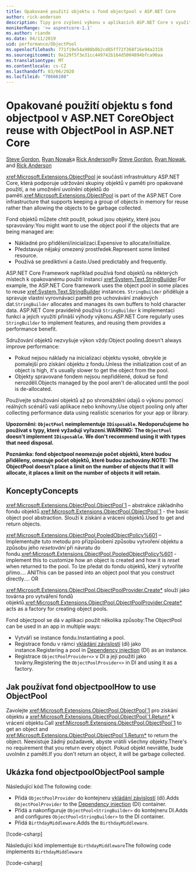 ```yaml
---
title: Opakované použití objektu s fond objectpool v ASP.NET Core
author: rick-anderson
description: Tipy pro zvýšení výkonu v aplikacích ASP.NET Core s využitím fond objectpool.
monikerRange: '>= aspnetcore-1.1'
ms.author: riande
ms.date: 04/11/2019
uid: performance/ObjectPool
ms.openlocfilehash: 771f19e54a908b8b2cd85ff72f368f16e94a2310
ms.sourcegitcommit: 9a129f5f3e31cc449742b164d5004894bfca90aa
ms.translationtype: MT
ms.contentlocale: cs-CZ
ms.lasthandoff: 03/06/2020
ms.locfileid: "78666108"
---
```

# <a name="object-reuse-with-objectpool-in-aspnet-core"></a><span data-ttu-id="4c5e2-103">Opakované použití objektu s fond objectpool v ASP.NET Core</span><span class="sxs-lookup"><span data-stu-id="4c5e2-103">Object reuse with ObjectPool in ASP.NET Core</span></span>

<span data-ttu-id="4c5e2-104">[Steve Gordon](https://twitter.com/stevejgordon), [Ryan Nowak](https://github.com/rynowak)a [Rick Anderson](https://twitter.com/RickAndMSFT)</span><span class="sxs-lookup"><span data-stu-id="4c5e2-104">By [Steve Gordon](https://twitter.com/stevejgordon), [Ryan Nowak](https://github.com/rynowak), and [Rick Anderson](https://twitter.com/RickAndMSFT)</span></span>

<span data-ttu-id="4c5e2-105"><xref:Microsoft.Extensions.ObjectPool> je součástí infrastruktury ASP.NET Core, která podporuje udržování skupiny objektů v paměti pro opakované použití, a ne umožnění uvolnění objektů do paměti.</span><span class="sxs-lookup"><span data-stu-id="4c5e2-105"><xref:Microsoft.Extensions.ObjectPool> is part of the ASP.NET Core infrastructure that supports keeping a group of objects in memory for reuse rather than allowing the objects to be garbage collected.</span></span>

<span data-ttu-id="4c5e2-106">Fond objektů můžete chtít použít, pokud jsou objekty, které jsou spravovány:</span><span class="sxs-lookup"><span data-stu-id="4c5e2-106">You might want to use the object pool if the objects that are being managed are:</span></span>

- <span data-ttu-id="4c5e2-107">Nákladné pro přidělení/inicializaci.</span><span class="sxs-lookup"><span data-stu-id="4c5e2-107">Expensive to allocate/initialize.</span></span>
- <span data-ttu-id="4c5e2-108">Představuje nějaký omezený prostředek.</span><span class="sxs-lookup"><span data-stu-id="4c5e2-108">Represent some limited resource.</span></span>
- <span data-ttu-id="4c5e2-109">Používá se prediktivní a často.</span><span class="sxs-lookup"><span data-stu-id="4c5e2-109">Used predictably and frequently.</span></span>

<span data-ttu-id="4c5e2-110">ASP.NET Core Framework například používá fond objektů na některých místech k opakovanému použití instancí <xref:System.Text.StringBuilder>.</span><span class="sxs-lookup"><span data-stu-id="4c5e2-110">For example, the ASP.NET Core framework uses the object pool in some places to reuse <xref:System.Text.StringBuilder> instances.</span></span> <span data-ttu-id="4c5e2-111">`StringBuilder` přiděluje a spravuje vlastní vyrovnávací paměti pro uchovávání znakových dat.</span><span class="sxs-lookup"><span data-stu-id="4c5e2-111">`StringBuilder` allocates and manages its own buffers to hold character data.</span></span> <span data-ttu-id="4c5e2-112">ASP.NET Core pravidelně používá `StringBuilder` k implementaci funkcí a jejich využití přináší výhody výkonu.</span><span class="sxs-lookup"><span data-stu-id="4c5e2-112">ASP.NET Core regularly uses `StringBuilder` to implement features, and reusing them provides a performance benefit.</span></span>

<span data-ttu-id="4c5e2-113">Sdružování objektů nezvyšuje výkon vždy:</span><span class="sxs-lookup"><span data-stu-id="4c5e2-113">Object pooling doesn't always improve performance:</span></span>

- <span data-ttu-id="4c5e2-114">Pokud nejsou náklady na inicializaci objektu vysoké, obvykle je pomalejší pro získání objektu z fondu.</span><span class="sxs-lookup"><span data-stu-id="4c5e2-114">Unless the initialization cost of an object is high, it's usually slower to get the object from the pool.</span></span>
- <span data-ttu-id="4c5e2-115">Objekty spravované fondem nejsou nepřidělené, dokud se fond nerozdělí.</span><span class="sxs-lookup"><span data-stu-id="4c5e2-115">Objects managed by the pool aren't de-allocated until the pool is de-allocated.</span></span>

<span data-ttu-id="4c5e2-116">Používejte sdružování objektů až po shromáždění údajů o výkonu pomocí reálných scénářů vaší aplikace nebo knihovny.</span><span class="sxs-lookup"><span data-stu-id="4c5e2-116">Use object pooling only after collecting performance data using realistic scenarios for your app or library.</span></span>

<span data-ttu-id="4c5e2-117">**Upozornění: `ObjectPool` neimplementuje `IDisposable`. Nedoporučujeme ho používat s typy, které vyžadují vyřazení.**</span><span class="sxs-lookup"><span data-stu-id="4c5e2-117">**WARNING: The `ObjectPool` doesn't implement `IDisposable`. We don't recommend using it with types that need disposal.**</span></span>

<span data-ttu-id="4c5e2-118">**Poznámka: fond objectpool neomezuje počet objektů, které budou přiděleny, omezuje počet objektů, které budou zachovány.**</span><span class="sxs-lookup"><span data-stu-id="4c5e2-118">**NOTE: The ObjectPool doesn't place a limit on the number of objects that it will allocate, it places a limit on the number of objects it will retain.**</span></span>

## <a name="concepts"></a><span data-ttu-id="4c5e2-119">Koncepty</span><span class="sxs-lookup"><span data-stu-id="4c5e2-119">Concepts</span></span>

<span data-ttu-id="4c5e2-120"><xref:Microsoft.Extensions.ObjectPool.ObjectPool`1> – abstrakce základního fondu objektů.</span><span class="sxs-lookup"><span data-stu-id="4c5e2-120"><xref:Microsoft.Extensions.ObjectPool.ObjectPool`1> - the basic object pool abstraction.</span></span> <span data-ttu-id="4c5e2-121">Slouží k získání a vrácení objektů.</span><span class="sxs-lookup"><span data-stu-id="4c5e2-121">Used to get and return objects.</span></span>

<span data-ttu-id="4c5e2-122"><xref:Microsoft.Extensions.ObjectPool.PooledObjectPolicy%601> – Implementujte tuto metodu pro přizpůsobení způsobu vytvoření objektu a způsobu jeho *resetování* při návratu do fondu.</span><span class="sxs-lookup"><span data-stu-id="4c5e2-122"><xref:Microsoft.Extensions.ObjectPool.PooledObjectPolicy%601> - implement this to customize how an object is created and how it is *reset* when returned to the pool.</span></span> <span data-ttu-id="4c5e2-123">To lze předat do fondu objektů, který vytvoříte přímo.... ANI</span><span class="sxs-lookup"><span data-stu-id="4c5e2-123">This can be passed into an object pool that you construct directly.... OR</span></span>

<span data-ttu-id="4c5e2-124"><xref:Microsoft.Extensions.ObjectPool.ObjectPoolProvider.Create*> slouží jako továrna pro vytváření fondů objektů.</span><span class="sxs-lookup"><span data-stu-id="4c5e2-124"><xref:Microsoft.Extensions.ObjectPool.ObjectPoolProvider.Create*> acts as a factory for creating object pools.</span></span>
<!-- REview, there is no ObjectPoolProvider<T> -->

<span data-ttu-id="4c5e2-125">Fond objectpool se dá v aplikaci použít několika způsoby:</span><span class="sxs-lookup"><span data-stu-id="4c5e2-125">The ObjectPool can be used in an app in multiple ways:</span></span>

* <span data-ttu-id="4c5e2-126">Vytváří se instance fondu.</span><span class="sxs-lookup"><span data-stu-id="4c5e2-126">Instantiating a pool.</span></span>
* <span data-ttu-id="4c5e2-127">Registrace fondu v rámci [vkládání závislostí](xref:fundamentals/dependency-injection) (di) jako instance.</span><span class="sxs-lookup"><span data-stu-id="4c5e2-127">Registering a pool in [Dependency injection](xref:fundamentals/dependency-injection) (DI) as an instance.</span></span>
* <span data-ttu-id="4c5e2-128">Registrace `ObjectPoolProvider<>` v DI a její použití jako továrny.</span><span class="sxs-lookup"><span data-stu-id="4c5e2-128">Registering the `ObjectPoolProvider<>` in DI and using it as a factory.</span></span>

## <a name="how-to-use-objectpool"></a><span data-ttu-id="4c5e2-129">Jak používat fond objectpool</span><span class="sxs-lookup"><span data-stu-id="4c5e2-129">How to use ObjectPool</span></span>

<span data-ttu-id="4c5e2-130">Zavolejte <xref:Microsoft.Extensions.ObjectPool.ObjectPool`1> pro získání objektu a <xref:Microsoft.Extensions.ObjectPool.ObjectPool`1.Return*> k vrácení objektu.</span><span class="sxs-lookup"><span data-stu-id="4c5e2-130">Call <xref:Microsoft.Extensions.ObjectPool.ObjectPool`1> to get an object and <xref:Microsoft.Extensions.ObjectPool.ObjectPool`1.Return*> to return the object.</span></span>  <span data-ttu-id="4c5e2-131">Neexistuje žádný požadavek, abyste vrátili všechny objekty.</span><span class="sxs-lookup"><span data-stu-id="4c5e2-131">There's no requirement that you return every object.</span></span> <span data-ttu-id="4c5e2-132">Pokud objekt nevrátíte, bude uvolněn z paměti.</span><span class="sxs-lookup"><span data-stu-id="4c5e2-132">If you don't return an object, it will be garbage collected.</span></span>

## <a name="objectpool-sample"></a><span data-ttu-id="4c5e2-133">Ukázka fond objectpool</span><span class="sxs-lookup"><span data-stu-id="4c5e2-133">ObjectPool sample</span></span>

<span data-ttu-id="4c5e2-134">Následující kód:</span><span class="sxs-lookup"><span data-stu-id="4c5e2-134">The following code:</span></span>

* <span data-ttu-id="4c5e2-135">Přidá `ObjectPoolProvider` do kontejneru [vkládání závislostí](xref:fundamentals/dependency-injection) (di).</span><span class="sxs-lookup"><span data-stu-id="4c5e2-135">Adds `ObjectPoolProvider` to the [Dependency injection](xref:fundamentals/dependency-injection) (DI) container.</span></span>
* <span data-ttu-id="4c5e2-136">Přidá a nakonfiguruje `ObjectPool<StringBuilder>` do kontejneru DI.</span><span class="sxs-lookup"><span data-stu-id="4c5e2-136">Adds and configures `ObjectPool<StringBuilder>` to the DI container.</span></span>
* <span data-ttu-id="4c5e2-137">Přidá `BirthdayMiddleware`.</span><span class="sxs-lookup"><span data-stu-id="4c5e2-137">Adds the `BirthdayMiddleware`.</span></span>

[!code-csharp[](ObjectPool/ObjectPoolSample/Startup.cs?name=snippet)]

<span data-ttu-id="4c5e2-138">Následující kód implementuje `BirthdayMiddleware`</span><span class="sxs-lookup"><span data-stu-id="4c5e2-138">The following code implements `BirthdayMiddleware`</span></span>

[!code-csharp[](ObjectPool/ObjectPoolSample/BirthdayMiddleware.cs?name=snippet)]

